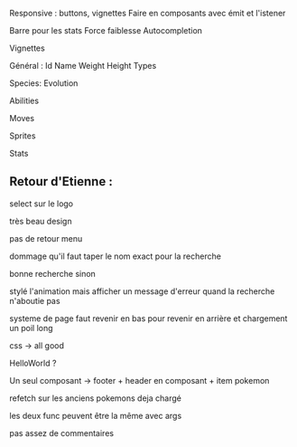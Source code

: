 Responsive : buttons, vignettes
Faire en composants avec émit et l'istener 

Barre pour les stats
Force faiblesse
Autocompletion 

Vignettes 

Général :
Id
Name
Weight
Height
Types 

Species:
Evolution 

Abilities 

Moves 

Sprites 

Stats

## Retour d'Etienne :

select sur le logo

très beau design

pas de retour menu

dommage qu'il faut taper le nom exact pour la recherche

bonne recherche sinon

stylé l'animation mais afficher un message d'erreur quand la recherche n'aboutie pas

systeme de page faut revenir en bas pour revenir en arrière
et chargement un poil long

css -> all good

HelloWorld ?

Un seul composant -> footer + header en composant + item pokemon

refetch sur les anciens pokemons deja chargé

les deux func peuvent être la même avec args

pas assez de commentaires
